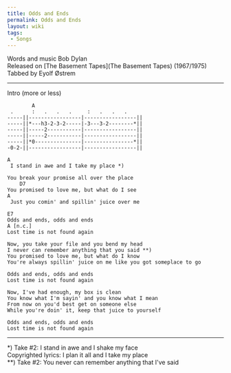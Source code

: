 ```yaml
---
title: Odds and Ends
permalink: Odds and Ends
layout: wiki
tags:
 - Songs
---
```


Words and music Bob Dylan  
Released on [The Basement Tapes](The Basement Tapes)
(1967/1975)  
Tabbed by Eyolf Østrem

* * * * *

Intro (more or less)

            A
     .      :   .   .   .     :   .   .   .
    -----||-----------------|-----------------||
    -----||*---h3-2-3-2-----|-3---3-2--------*||
    -----||-----2-----------|-----------------||
    -----||-----2-----------|-----------------||
    -----||*0---------------|----------------*||
    -0-2-||-----------------|-----------------||

    A
     I stand in awe and I take my place *)

    You break your promise all over the place
        D7
    You promised to love me, but what do I see
    A
     Just you comin' and spillin' juice over me

    E7
    Odds and ends, odds and ends
    A [n.c.]
    Lost time is not found again

    Now, you take your file and you bend my head
    I never can remember anything that you said **)
    You promised to love me, but what do I know
    You're always spillin' juice on me like you got someplace to go

    Odds and ends, odds and ends
    Lost time is not found again

    Now, I've had enough, my box is clean
    You know what I'm sayin' and you know what I mean
    From now on you'd best get on someone else
    While you're doin' it, keep that juice to yourself

    Odds and ends, odds and ends
    Lost time is not found again

* * * * *

\*) Take \#2: I stand in awe and I shake my face  
Copyrighted lyrics: I plan it all and I take my place  
 \*\*) Take \#2: You never can remember anything that I've said
